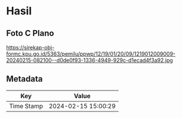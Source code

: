# Hasil

## Foto C Plano

https://sirekap-obj-formc.kpu.go.id/5363/pemilu/ppwp/12/19/01/20/09/1219012009009-20240215-082100--d0de0f93-1336-4949-929c-d1ecad4f3a92.jpg


## Metadata

| Key        | Value               |
| ---------- | ------------------- |
| Time Stamp | 2024-02-15 15:00:29 |



